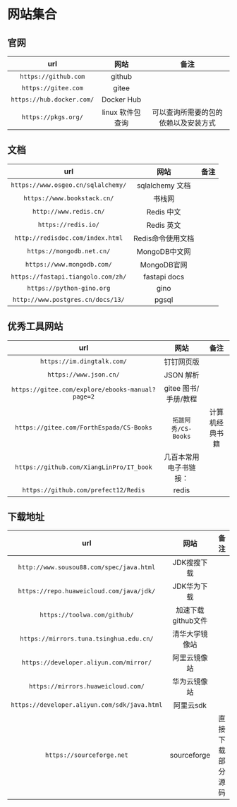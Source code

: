 # 网站集合

## 官网

| url | 网站 | 备注 |
| :-: | :-: | :-: |
| `https://github.com` | github |  |
| `https://gitee.com` | gitee |  |
| `https://hub.docker.com/` | Docker Hub |  |
| `https://pkgs.org/` | linux 软件包查询 | 可以查询所需要的包的依赖以及安装方式 |

## 文档

| url | 网站 | 备注 |
| :-: | :-: | :-: |
| `https://www.osgeo.cn/sqlalchemy/` | sqlalchemy 文档 |  |
| `https://www.bookstack.cn/` | 书栈网 |  |
| `http://www.redis.cn/` | Redis 中文 |  |
| `https://redis.io/` | Redis 英文 |  |
| `http://redisdoc.com/index.html` | Redis命令使用文档 |  |
| `https://mongodb.net.cn/` | MongoDB中文网 |  |
| `https://www.mongodb.com/` | MongoDB官网 |  |
| `https://fastapi.tiangolo.com/zh/` | fastapi docs |  |
| `https://python-gino.org` | gino |  |
| `http://www.postgres.cn/docs/13/` | pgsql |  |

## 优秀工具网站

| url | 网站 | 备注 |
| :-: | :-: | :-: |
| `https://im.dingtalk.com/` | 钉钉网页版 |  |
| `https://www.json.cn/` | JSON 解析 | |
| `https://gitee.com/explore/ebooks-manual?page=2` | gitee 图书/手册/教程 |  |
| `https://gitee.com/ForthEspada/CS-Books` | `拓跋阿秀/CS-Books` | 计算机经典书籍 |
| `https://github.com/XiangLinPro/IT_book` | 几百本常用电子书链接： |  |
| `https://github.com/prefect12/Redis` | redis |  |

## 下载地址

| url | 网站 | 备注 |
| :-: | :-: | :-: |
| `http://www.sousou88.com/spec/java.html` | JDK搜搜下载 |  |
| `https://repo.huaweicloud.com/java/jdk/` | JDK华为下载 |  |
| `https://toolwa.com/github/` | 加速下载github文件 |
| `https://mirrors.tuna.tsinghua.edu.cn/` | 清华大学镜像站 |  |
| `https://developer.aliyun.com/mirror/` | 阿里云镜像站 |  |
| `https://mirrors.huaweicloud.com/` | 华为云镜像站 |  |
| `https://developer.aliyun.com/sdk/java.html` | 阿里云sdk |  |
| `https://sourceforge.net` | sourceforge | 直接下载部分源码 |
